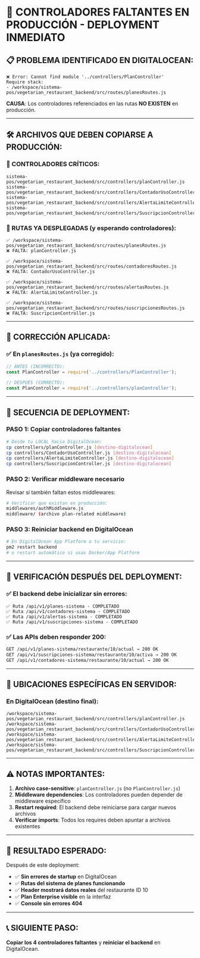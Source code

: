 # 🚨 CONTROLADORES FALTANTES EN PRODUCCIÓN - DEPLOYMENT INMEDIATO

## 📋 PROBLEMA IDENTIFICADO EN DIGITALOCEAN:

```
❌ Error: Cannot find module '../controllers/PlanController'
Require stack:
- /workspace/sistema-pos/vegetarian_restaurant_backend/src/routes/planesRoutes.js
```

**CAUSA**: Los controladores referenciados en las rutas **NO EXISTEN** en producción.

---

## 🛠️ ARCHIVOS QUE DEBEN COPIARSE A PRODUCCIÓN:

### 📂 CONTROLADORES CRÍTICOS:
```
sistema-pos/vegetarian_restaurant_backend/src/controllers/planController.js
sistema-pos/vegetarian_restaurant_backend/src/controllers/ContadorUsoController.js  
sistema-pos/vegetarian_restaurant_backend/src/controllers/AlertaLimiteController.js
sistema-pos/vegetarian_restaurant_backend/src/controllers/SuscripcionController.js
```

### 📂 RUTAS YA DESPLEGADAS (y esperando controladores):
```
✅ /workspace/sistema-pos/vegetarian_restaurant_backend/src/routes/planesRoutes.js
❌ FALTA: planController.js

✅ /workspace/sistema-pos/vegetarian_restaurant_backend/src/routes/contadoresRoutes.js  
❌ FALTA: ContadorUsoController.js

✅ /workspace/sistema-pos/vegetarian_restaurant_backend/src/routes/alertasRoutes.js
❌ FALTA: AlertaLimiteController.js

✅ /workspace/sistema-pos/vegetarian_restaurant_backend/src/routes/suscripcionesRoutes.js
❌ FALTA: SuscripcionController.js
```

---

## 🔧 CORRECCIÓN APLICADA:

### ✅ En `planesRoutes.js` (ya corregido):
```javascript
// ANTES (INCORRECTO):
const PlanController = require('../controllers/PlanController');

// DESPUÉS (CORRECTO):
const PlanController = require('../controllers/planController');
```

---

## 🚀 SECUENCIA DE DEPLOYMENT:

### PASO 1: Copiar controladores faltantes
```bash
# Desde tu LOCAL hacia DigitalOcean:
cp controllers/planController.js [destino-digitalocean]
cp controllers/ContadorUsoController.js [destino-digitalocean]
cp controllers/AlertaLimiteController.js [destino-digitalocean]
cp controllers/SuscripcionController.js [destino-digitalocean]
```

### PASO 2: Verificar middleware necesario
Revisar si también faltan estos middlewares:
```bash
# Verificar que existan en producción:
middlewares/authMiddleware.js
middleware/ (archivo plan-related middleware)
```

### PASO 3: Reiniciar backend en DigitalOcean
```bash
# En DigitalOcean App Platform o tu servicio:
pm2 restart backend
# o restart automático si usas Docker/App Platform
```

---

## 🎯 VERIFICACIÓN DESPUÉS DEL DEPLOYMENT:

### ✅ El backend debe inicializar sin errores:
```
✅ Ruta /api/v1/planes-sistema - COMPLETADO
✅ Ruta /api/v1/contadores-sistema - COMPLETADO  
✅ Ruta /api/v1/alertas-sistema - COMPLETADO
✅ Ruta /api/v1/suscripciones-sistema - COMPLETADO
```

### ✅ Las APIs deben responder 200:
```bash
GET /api/v1/planes-sistema/restaurante/10/actual → 200 OK
GET /api/v1/suscripciones-sistema/restaurante/10/activa → 200 OK
GET /api/v1/contadores-sistema/restaurante/10/actual → 200 OK
```

---

## 📁 UBICACIONES ESPECÍFICAS EN SERVIDOR:

### En DigitalOcean (destino final):
```
/workspace/sistema-pos/vegetarian_restaurant_backend/src/controllers/planController.js
/workspace/sistema-pos/vegetarian_restaurant_backend/src/controllers/ContadorUsoController.js
/workspace/sistema-pos/vegetarian_restaurant_backend/src/controllers/AlertaLimiteController.js
/workspace/sistema-pos/vegetarian_restaurant_backend/src/controllers/SuscripcionController.js
```

---

## ⚠️ NOTAS IMPORTANTES:

1. **Archivo case-sensitive**: `planController.js` (no `PlanController.js`)
2. **Middleware dependencies**: Los controladores pueden depender de middleware específico
3. **Restart required**: El backend debe reiniciarse para cargar nuevos archivos
4. **Verificar imports**: Todos los requires deben apuntar a archivos existentes

---

## 🎯 RESULTADO ESPERADO:

Después de este deployment:
- ✅ **Sin errores de startup** en DigitalOcean
- ✅ **Rutas del sistema de planes funcionando**
- ✅ **Header mostrará datos reales** del restaurante ID 10
- ✅ **Plan Enterprise visible** en la interfaz
- ✅ **Console sin errores 404**

---

## 📞 SIGUIENTE PASO:

**Copiar los 4 controladores faltantes** y **reiniciar el backend** en DigitalOcean.
